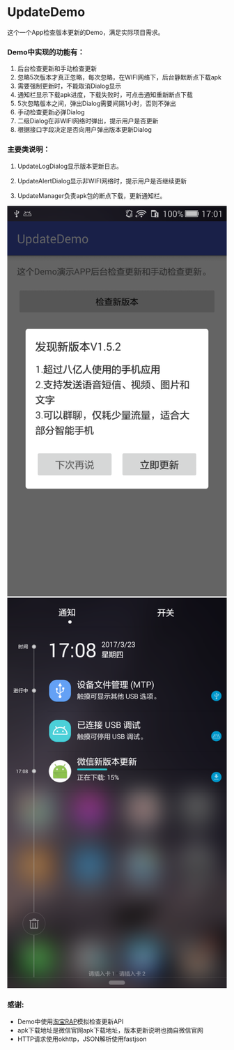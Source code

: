 # UpdateDemo
这个一个App检查版本更新的Demo，满足实际项目需求。

### Demo中实现的功能有：

1. 后台检查更新和手动检查更新
2. 忽略5次版本才真正忽略，每次忽略，在WIFI网络下，后台静默断点下载apk
3. 需要强制更新时，不能取消Dialog显示
4. 通知栏显示下载apk进度，下载失败时，可点击通知重新断点下载
5. 5次忽略版本之间，弹出Dialog需要间隔1小时，否则不弹出
6. 手动检查更新必弹Dialog
7. 二级Dialog在非WIFI网络时弹出，提示用户是否更新
8. 根据接口字段决定是否向用户弹出版本更新Dialog

### 主要类说明：

1. UpdateLogDialog显示版本更新日志。

2. UpdateAlertDialog显示非WIFI网络时，提示用户是否继续更新

3. UpdateManager负责apk包的断点下载，更新通知栏。

![截图1](art/screenshot1.png)
![截图2](art/screenshot2.png)

### 感谢:
* Demo中使用[淘宝RAP](http://rap.taobao.org/)模拟检查更新API
* apk下载地址是微信官网apk下载地址，版本更新说明也摘自微信官网
* HTTP请求使用okhttp，JSON解析使用fastjson
